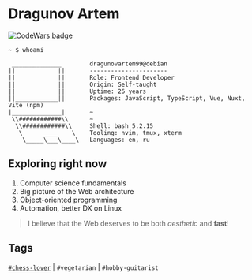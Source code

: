 # Dragunov Artem

[![CodeWars badge](https://www.codewars.com/users/dragunovartem99/badges/large)](https://www.codewars.com/users/dragunovartem99)

```
~ $ whoami

 ______________        dragunovartem99@debian
||            ||       ----------------------
||            ||       Role: Frontend Developer
||            ||       Origin: Self-taught
||            ||       Uptime: 26 years
||____________||       Packages: JavaScript, TypeScript, Vue, Nuxt, Vite (npm)
|______________|       ~
 \\############\\      ~
  \\############\\     Shell: bash 5.2.15
   \      ____    \    Tooling: nvim, tmux, xterm
    \_____\___\____\   Languages: en, ru

```

## Exploring right now

1. Computer science fundamentals
2. Big picture of the Web architecture
3. Object-oriented programming
4. Automation, better DX on Linux

> I believe that the Web deserves to be both _aesthetic_ and **fast**!

## Tags

[`#chess-lover`](https://lichess.org/@/dragunovartem99) | `#vegetarian` | `#hobby-guitarist`
